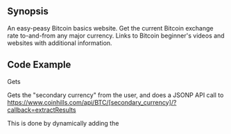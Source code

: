 ## Synopsis

An easy-peasy Bitcoin basics website.
Get the current Bitcoin exchange rate to-and-from any major currency. 
Links to Bitcoin beginner's videos and websites with additional information. 

## Code Example

Gets 

Gets the "secondary currency" from the user, and does a JSONP API call to 
	https://www.coinhills.com/api/BTC/[secondary_currency]/?callback=extractResults

This is done by dynamically adding the <script> tag to the HTML for each call (and then remove tag). 

## Motivation

To make it simple to get started with Bitcoin-- to understand how it works, and get the current price & current value of your wallet, using the top world-wide currencies that are used to buy Bitcoin.  

## Installation

Project is at GitHub
		 https://github.com/DAWolff/Capstone-Project-1---Bitcoin 


## API Reference


## Tests


## Contributors

Created by Dennis Wolff 

